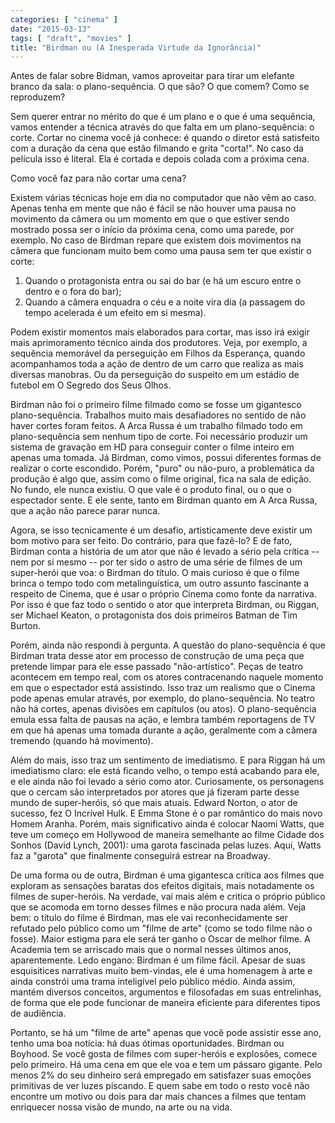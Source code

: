 ```yaml
---
categories: [ "cinema" ]
date: "2015-03-13"
tags: [ "draft", "movies" ]
title: "Birdman ou (A Inesperada Virtude da Ignorância)"
---
```

Antes de falar sobre Bidman, vamos aproveitar para tirar um elefante
branco da sala: o plano-sequência. O que são? O que comem? Como se
reproduzem?

Sem querer entrar no mérito do que é um plano e o que é uma sequência,
vamos entender a técnica através do que falta em um plano-sequência:
o corte. Cortar no cinema você já conhece: é quando o diretor
está satisfeito com a duração da cena que estão filmando e grita
"corta!". No caso da película isso é literal. Ela é cortada e depois
colada com a próxima cena.

Como você faz para não cortar uma cena? 

Existem várias técnicas hoje em dia no computador que não vêm ao
caso. Apenas tenha em mente que não é fácil se não houver uma pausa
no movimento da câmera ou um momento em que o que estiver sendo mostrado
possa ser o início da próxima cena, como uma parede, por exemplo. No
caso de Birdman repare que existem dois movimentos na câmera que
funcionam muito bem como uma pausa sem ter que existir o corte:

 1. Quando o protagonista entra ou sai do bar (e há um escuro entre o
 dentro e o fora do bar);
 2. Quando a câmera enquadra o céu e a noite vira dia (a passagem do
 tempo acelerada é um efeito em si mesma).

Podem existir momentos mais elaborados para cortar, mas isso irá exigir
mais aprimoramento técnico ainda dos produtores. Veja, por exemplo, a
sequência memorável da perseguição em Filhos da Esperança, quando
acompanhamos toda a ação de dentro de um carro que realiza as mais
diversas manobras. Ou da perseguição do suspeito em um estádio de
futebol em O Segredo dos Seus Olhos.

Birdman não foi o primeiro filme filmado como se fosse um gigantesco
plano-sequência. Trabalhos muito mais desafiadores no sentido de não
haver cortes foram feitos. A Arca Russa é um trabalho filmado todo em
plano-sequência sem nenhum tipo de corte. Foi necessário produzir um
sistema de gravação em HD para conseguir conter o filme inteiro em
apenas uma tomada. Já Birdman, como vimos, possui diferentes formas de
realizar o corte escondido. Porém, "puro" ou não-puro, a problemática
da produção é algo que, assim como o filme original, fica na sala de
edição. No fundo, ele nunca existiu. O que vale é o produto final,
ou o que o espectador sente. E ele sente, tanto em Birdman quanto em A
Arca Russa, que a ação não parece parar nunca.

Agora, se isso tecnicamente é um desafio, artisticamente deve existir um
bom motivo para ser feito. Do contrário, para que fazê-lo? E de fato,
Birdman conta a história de um ator que não é levado a sério pela
crítica -- nem por si mesmo -- por ter sido o astro de uma série de
filmes de um super-herói que voa: o Birdman do título. O mais curioso
é que o filme brinca o tempo todo com metalinguística, um outro assunto
fascinante a respeito de Cinema, que é usar o próprio Cinema como fonte
da narrativa. Por isso é que faz todo o sentido o ator que interpreta
Birdman, ou Riggan, ser Michael Keaton, o protagonista dos dois primeiros
Batman de Tim Burton.

Porém, ainda não respondi à pergunta. A questão do plano-sequência é
que Birdman trata desse ator em processo de construção de uma peça que
pretende limpar para ele esse passado "não-artístico". Peças de teatro
acontecem em tempo real, com os atores contracenando naquele momento em
que o espectador está assistindo. Isso traz um realismo que o Cinema pode
apenas emular através, por exemplo, do plano-sequência. No teatro não
há cortes, apenas divisões em capítulos (ou atos). O plano-sequência
emula essa falta de pausas na ação, e lembra também reportagens de TV
em que há apenas uma tomada durante a ação, geralmente com a câmera
tremendo (quando há movimento).

Além do mais, isso traz um sentimento de imediatismo. E para Riggan há
um imediatismo claro: ele está ficando velho, o tempo está acabando
para ele, e ele ainda não foi levado a sério como ator. Curiosamente,
os personagens que o cercam são interpretados por atores que já fizeram
parte desse mundo de super-heróis, só que mais atuais. Edward Norton,
o ator de sucesso, fez O Incrível Hulk. E Emma Stone é o par romântico
do mais novo Homem Aranha. Porém, mais significativo ainda é colocar
Naomi Watts, que teve um começo em Hollywood de maneira semelhante ao
filme Cidade dos Sonhos (David Lynch, 2001): uma garota fascinada pelas
luzes. Aqui, Watts faz a "garota" que finalmente conseguirá estrear na
Broadway.

De uma forma ou de outra, Birdman é uma gigantesca crítica aos
filmes que exploram as sensações baratas dos efeitos digitais, mais
notadamente os filmes de super-heróis. Na verdade, vai mais além e
critica o próprio público que se acomoda em torno desses filmes e não
procura nada além. Veja bem: o título do filme é Birdman, mas ele
vai reconhecidamente ser refutado pelo público como um "filme de arte"
(como se todo filme não o fosse). Maior estigma para ele será ter
ganho o Oscar de melhor filme. A Academia tem se arriscado mais que o
normal nesses últimos anos, aparentemente. Ledo engano: Birdman é um
filme fácil. Apesar de suas esquisitices narrativas muito bem-vindas,
ele é uma homenagem à arte e ainda constrói uma trama inteligível
pelo público médio. Ainda assim, mantém diversos conceitos, argumentos
e filosofadas em suas entrelinhas, de forma que ele pode funcionar de
maneira eficiente para diferentes tipos de audiência.

Portanto, se há um "filme de arte" apenas que você pode assistir esse
ano, tenho uma boa notícia: há duas ótimas oportunidades. Birdman
ou Boyhood. Se você gosta de filmes com super-heróis e explosões,
comece pelo primeiro. Há uma cena em que ele voa e tem um pássaro
gigante. Pelo menos 2% do seu dinheiro será empregado em satisfazer
suas emoções primitivas de ver luzes piscando. E quem sabe em todo
o resto você não encontre um motivo ou dois para dar mais chances a
filmes que tentam enriquecer nossa visão de mundo, na arte ou na vida.
